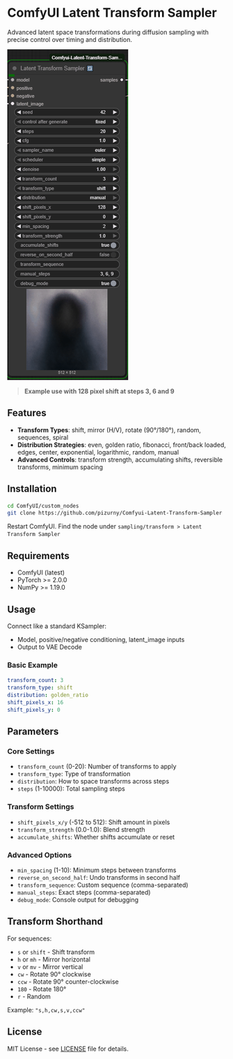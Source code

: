# ComfyUI Latent Transform Sampler

Advanced latent space transformations during diffusion sampling with precise control over timing and distribution.

![Demo](demo.gif)

> **Example use with 128 pixel shift at steps 3, 6 and 9** 

## Features

- **Transform Types**: shift, mirror (H/V), rotate (90°/180°), random, sequences, spiral
- **Distribution Strategies**: even, golden ratio, fibonacci, front/back loaded, edges, center, exponential, logarithmic, random, manual
- **Advanced Controls**: transform strength, accumulating shifts, reversible transforms, minimum spacing

## Installation

```bash
cd ComfyUI/custom_nodes
git clone https://github.com/pizurny/Comfyui-Latent-Transform-Sampler
```

Restart ComfyUI. Find the node under `sampling/transform > Latent Transform Sampler`

## Requirements

- ComfyUI (latest)
- PyTorch >= 2.0.0
- NumPy >= 1.19.0

## Usage

Connect like a standard KSampler:
- Model, positive/negative conditioning, latent_image inputs
- Output to VAE Decode

### Basic Example

```yaml
transform_count: 3
transform_type: shift
distribution: golden_ratio
shift_pixels_x: 16
shift_pixels_y: 0
```

## Parameters

### Core Settings
- `transform_count` (0-20): Number of transforms to apply
- `transform_type`: Type of transformation
- `distribution`: How to space transforms across steps
- `steps` (1-10000): Total sampling steps

### Transform Settings
- `shift_pixels_x/y` (-512 to 512): Shift amount in pixels
- `transform_strength` (0.0-1.0): Blend strength
- `accumulate_shifts`: Whether shifts accumulate or reset

### Advanced Options
- `min_spacing` (1-10): Minimum steps between transforms
- `reverse_on_second_half`: Undo transforms in second half
- `transform_sequence`: Custom sequence (comma-separated)
- `manual_steps`: Exact steps (comma-separated)
- `debug_mode`: Console output for debugging

## Transform Shorthand

For sequences:
- `s` or `shift` - Shift transform
- `h` or `mh` - Mirror horizontal
- `v` or `mv` - Mirror vertical
- `cw` - Rotate 90° clockwise
- `ccw` - Rotate 90° counter-clockwise
- `180` - Rotate 180°
- `r` - Random

Example: `"s,h,cw,s,v,ccw"`

## License

MIT License - see [LICENSE](LICENSE) file for details.
